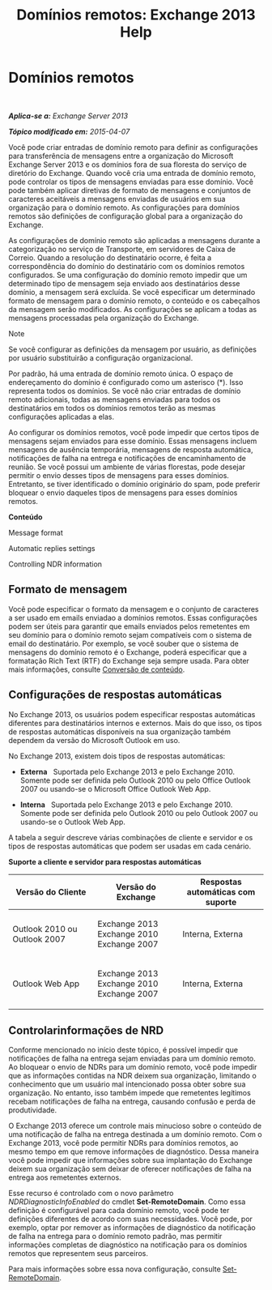 ﻿---
title: 'Domínios remotos: Exchange 2013 Help'
TOCTitle: Domínios remotos
ms:assetid: 10fb7d62-4d78-40a3-82db-d62bcd27ba42
ms:mtpsurl: https://technet.microsoft.com/pt-br/library/Aa996309(v=EXCHG.150)
ms:contentKeyID: 50485038
ms.date: 05/22/2018
mtps_version: v=EXCHG.150
ms.translationtype: MT
---

# Domínios remotos

 

_**Aplica-se a:** Exchange Server 2013_

_**Tópico modificado em:** 2015-04-07_

Você pode criar entradas de domínio remoto para definir as configurações para transferência de mensagens entre a organização do Microsoft Exchange Server 2013 e os domínios fora de sua floresta do serviço de diretório do Exchange. Quando você cria uma entrada de domínio remoto, pode controlar os tipos de mensagens enviadas para esse domínio. Você pode também aplicar diretivas de formato de mensagens e conjuntos de caracteres aceitáveis a mensagens enviadas de usuários em sua organização para o domínio remoto. As configurações para domínios remotos são definições de configuração global para a organização do Exchange.

As configurações de domínio remoto são aplicadas a mensagens durante a categorização no serviço de Transporte, em servidores de Caixa de Correio. Quando a resolução do destinatário ocorre, é feita a correspondência do domínio do destinatário com os domínios remotos configurados. Se uma configuração do domínio remoto impedir que um determinado tipo de mensagem seja enviado aos destinatários desse domínio, a mensagem será excluída. Se você especificar um determinado formato de mensagem para o domínio remoto, o conteúdo e os cabeçalhos da mensagem serão modificados. As configurações se aplicam a todas as mensagens processadas pela organização do Exchange.


> [!NOTE]
> Se você configurar as definições da mensagem por usuário, as definições por usuário substituirão a configuração organizacional.



Por padrão, há uma entrada de domínio remoto única. O espaço de endereçamento do domínio é configurado como um asterisco (\*). Isso representa todos os domínios. Se você não criar entradas de domínio remoto adicionais, todas as mensagens enviadas para todos os destinatários em todos os domínios remotos terão as mesmas configurações aplicadas a elas.

Ao configurar os domínios remotos, você pode impedir que certos tipos de mensagens sejam enviados para esse domínio. Essas mensagens incluem mensagens de ausência temporária, mensagens de resposta automática, notificações de falha na entrega e notificações de encaminhamento de reunião. Se você possui um ambiente de várias florestas, pode desejar permitir o envio desses tipos de mensagens para esses domínios. Entretanto, se tiver identificado o domínio originário do spam, pode preferir bloquear o envio daqueles tipos de mensagens para esses domínios remotos.

**Conteúdo**

Message format

Automatic replies settings

Controlling NDR information

## Formato de mensagem

Você pode especificar o formato da mensagem e o conjunto de caracteres a ser usado em emails enviadao a domínios remotos. Essas configurações podem ser úteis para garantir que emails enviados pelos remetentes em seu domínio para o domínio remoto sejam compatíveis com o sistema de email do destinatário. Por exemplo, se você souber que o sistema de mensagens do domínio remoto é o Exchange, poderá especificar que a formatação Rich Text (RTF) do Exchange seja sempre usada. Para obter mais informações, consulte [Conversão de conteúdo](content-conversion-exchange-2013-help.md).

## Configurações de respostas automáticas

No Exchange 2013, os usuários podem especificar respostas automáticas diferentes para destinatários internos e externos. Mais do que isso, os tipos de respostas automáticas disponíveis na sua organização também dependem da versão do Microsoft Outlook em uso.

No Exchange 2013, existem dois tipos de respostas automáticas:

  - **Externa**   Suportada pelo Exchange 2013 e pelo Exchange 2010. Somente pode ser definida pelo Outlook 2010 ou pelo Office Outlook 2007 ou usando-se o Microsoft Office Outlook Web App.

  - **Interna**   Suportada pelo Exchange 2013 e pelo Exchange 2010. Somente pode ser definida pelo Outlook 2010 ou pelo Outlook 2007 ou usando-se o Outlook Web App.

A tabela a seguir descreve várias combinações de cliente e servidor e os tipos de respostas automáticas que podem ser usadas em cada cenário.

**Suporte a cliente e servidor para respostas automáticas**


<table>
<colgroup>
<col style="width: 33%" />
<col style="width: 33%" />
<col style="width: 33%" />
</colgroup>
<thead>
<tr class="header">
<th>Versão do Cliente</th>
<th>Versão do Exchange</th>
<th>Respostas automáticas com suporte</th>
</tr>
</thead>
<tbody>
<tr class="odd">
<td><p>Outlook 2010 ou Outlook 2007</p></td>
<td><p>Exchange 2013 Exchange 2010 Exchange 2007</p></td>
<td><p>Interna, Externa</p></td>
</tr>
<tr class="even">
<td><p>Outlook Web App</p></td>
<td><p>Exchange 2013 Exchange 2010 Exchange 2007</p></td>
<td><p>Interna, Externa</p></td>
</tr>
</tbody>
</table>


## Controlarinformações de NRD

Conforme mencionado no início deste tópico, é possível impedir que notificações de falha na entrega sejam enviadas para um domínio remoto. Ao bloquear o envio de NDRs para um domínio remoto, você pode impedir que as informações contidas na NDR deixem sua organização, limitando o conhecimento que um usuário mal intencionado possa obter sobre sua organização. No entanto, isso também impede que remetentes legítimos recebam notificações de falha na entrega, causando confusão e perda de produtividade.

O Exchange 2013 oferece um controle mais minucioso sobre o conteúdo de uma notificação de falha na entrega destinada a um domínio remoto. Com o Exchange 2013, você pode permitir NDRs para domínios remotos, ao mesmo tempo em que remove informações de diagnóstico. Dessa maneira você pode impedir que informações sobre sua implantação do Exchange deixem sua organização sem deixar de oferecer notificações de falha na entrega aos remetentes externos.

Esse recurso é controlado com o novo parâmetro *NDRDiagnosticInfoEnabled* do cmdlet **Set-RemoteDomain**. Como essa definição é configurável para cada domínio remoto, você pode ter definições diferentes de acordo com suas necessidades. Você pode, por exemplo, optar por remover as informações de diagnóstico da notificação de falha na entrega para o domínio remoto padrão, mas permitir informações completas de diagnóstico na notificação para os domínios remotos que representem seus parceiros.

Para mais informações sobre essa nova configuração, consulte [Set-RemoteDomain](https://technet.microsoft.com/pt-br/library/aa997857\(v=exchg.150\)).

